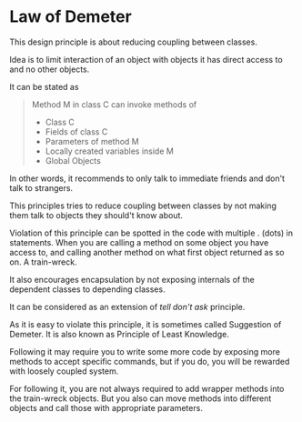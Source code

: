 # Law of Demeter
This design principle is about reducing coupling between classes.

Idea is to limit interaction of an object with objects it has direct access to and no other objects.

It can be stated as
> Method M in class C can invoke methods of 
> * Class C
> * Fields of class C 
> * Parameters of method M
> * Locally created variables inside M
> * Global Objects

In other words, it recommends to only talk to immediate friends and don't talk to strangers.

This principles tries to reduce coupling between classes by not making them talk to objects they should't know about.

Violation of this principle can be spotted in the code with multiple . (dots) in statements. 
When you are calling a method on some object you have access to, and calling another method on what first object returned as so on. 
A train-wreck.

It also encourages encapsulation by not exposing internals of the dependent classes to depending classes.

It can be considered as an extension of *tell don't ask* principle.

As it is easy to violate this principle, it is sometimes called Suggestion of Demeter.
It is also known as Principle of Least Knowledge.

Following it may require you to write some more code by exposing more methods to accept specific commands, but if you do, you will be rewarded with loosely coupled system. 

For following it, you are not always required to add wrapper methods into the train-wreck objects.
But you also can move methods into different objects and call those with appropriate parameters. 